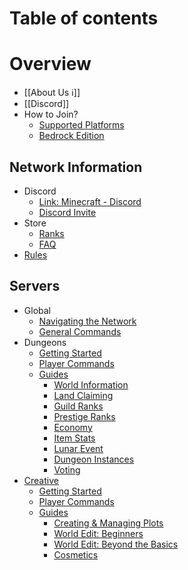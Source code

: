 # Table of contents

# Overview

- [[About Us ℹ️]]
- [[Discord]]
- How to Join?
  - [Supported Platforms](1%20-%20General%20Info/how-to-join/supported-platforms.md)
  - [Bedrock Edition](1%20-%20General%20Info/how-to-join/bedrock-edition.md)

## Network Information

* Discord
  * [Link: Minecraft - Discord](Discord.md)
  * [Discord Invite](https://freedomcraftmc.com/discord)
* Store
  * [Ranks](1%20-%20General%20Info/store/Ranks.md)
  * [FAQ](1%20-%20General%20Info/store/FAQ.md)
* [Rules](https://freedomcraftmc.com/rules)

## Servers

* Global
  * [Navigating the Network](network-information/Navigating%20the%20Network.md)
  * [General Commands](Summary.md)
* Dungeons
  * [Getting Started](Dungeons/Getting%20Started.md)
  * [Player Commands](Dungeons/Player%20Commands.md)
  * [Guides](servers/dungeons/guides/README.md)
    * [World Information](Dungeons/Guides/World%20Information.md)
    * [Land Claiming](Dungeons/Guides/Land%20Claiming.md)
    * [Guild Ranks](Dungeons/Guides/Guild%20Ranks.md)
    * [Prestige Ranks](Dungeons/Guides/Prestige%20Ranks.md)
    * [Economy](Dungeons/Guides/Economy.md)
    * [Item Stats](Dungeons/Guides/Item%20Stats.md)
    * [Lunar Event](Dungeons/Guides/Lunar%20Event.md)
    * [Dungeon Instances](Dungeons/Guides/Dungeon%20Instances.md)
    * [Voting](Dungeons/Guides/Voting.md)
* [Creative](servers/creative/README.md)
  * [Getting Started](Creative/Getting%20Started.md)
  * [Player Commands](Creative/Player%20Commands.md)
  * [Guides](servers/creative/guides/README.md)
    * [Creating & Managing Plots](Creative/Guides/Creating%20&%20Managing%20Plots.md)
    * [World Edit: Beginners](Creative/Guides/World%20Edit%20for%20Beginners.md)
    * [World Edit: Beyond the Basics](Creative/Guides/World%20Edit%20Beyond%20the%20Basics.md)
    * [Cosmetics](Creative/Guides/Cosmetics.md)

